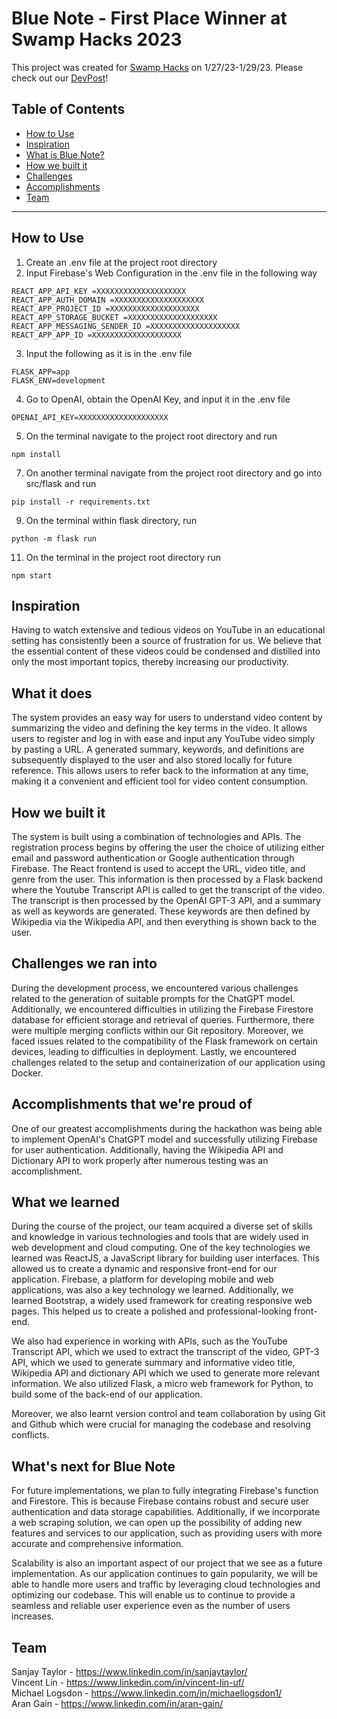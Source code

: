 #  Blue Note - First Place Winner at Swamp Hacks 2023

This project was created for [Swamp Hacks](https://2023.swamphacks.com/) on 1/27/23-1/29/23. Please check out our [DevPost](https://devpost.com/software/blue-note-1m70e3?ref_content=my-projects-tab&ref_feature=my_projects)!

## Table of Contents
- [How to Use](#how-to-use)
- [Inspiration](#inspiration)
- [What is Blue Note?](#what-is-bluenote)
- [How we built it](#how-we-built-it)
- [Challenges](#challenges)
- [Accomplishments](#accomplishments)
- [Team](#team)

---
## How to Use
  1) Create an .env file at the project root directory
  2) Input Firebase's Web Configuration in the .env file in the following way
  ```
REACT_APP_API_KEY =XXXXXXXXXXXXXXXXXXXX
REACT_APP_AUTH_DOMAIN =XXXXXXXXXXXXXXXXXXXX
REACT_APP_PROJECT_ID =XXXXXXXXXXXXXXXXXXXX
REACT_APP_STORAGE_BUCKET =XXXXXXXXXXXXXXXXXXXX
REACT_APP_MESSAGING_SENDER_ID =XXXXXXXXXXXXXXXXXXXX
REACT_APP_APP_ID =XXXXXXXXXXXXXXXXXXXX
  ```
  3) Input the following as it is in the .env file
  ```
FLASK_APP=app
FLASK_ENV=development
  ```
  4) Go to OpenAI, obtain the OpenAI Key, and input it in the .env file 
  ```
OPENAI_API_KEY=XXXXXXXXXXXXXXXXXXXX
  ```
  5) On the terminal navigate to the project root directory and run 
  ```
npm install
  ```
  7) On another terminal navigate from the project root directory and go into src/flask and run 
  ```
pip install -r requirements.txt
  ```
  9) On the terminal within flask directory, run 
  ```
python -m flask run
  ```
  11) On the terminal in the project root directory run 
  ```
npm start
  ```
      
## Inspiration
Having to watch extensive and tedious videos on YouTube in an educational setting has consistently been a source of frustration for us. We believe that the essential content of these videos could be condensed and distilled into only the most important topics, thereby increasing our productivity.

## What it does
The system provides an easy way for users to understand video content by summarizing the video and defining the key terms in the video. It allows users to register and log in with ease and input any YouTube video simply by pasting a URL. A generated summary, keywords, and definitions are subsequently displayed to the user and also stored locally for future reference. This allows users to refer back to the information at any time, making it a convenient and efficient tool for video content consumption. 

## How we built it
The system is built using a combination of technologies and APIs. The registration process begins by offering the user the choice of utilizing either email and password authentication or Google authentication through Firebase. The React frontend is used to accept the URL, video title, and genre from the user. This information is then processed by a Flask backend where the Youtube Transcript API is called to get the transcript of the video. The transcript is then processed by the OpenAI GPT-3 API, and a summary as well as keywords are generated. These keywords are then defined by Wikipedia via the Wikipedia API, and then everything is shown back to the user.

## Challenges we ran into
During the development process, we encountered various challenges related to the generation of suitable prompts for the ChatGPT model. Additionally, we encountered difficulties in utilizing the Firebase Firestore database for efficient storage and retrieval of queries. Furthermore, there were multiple merging conflicts within our Git repository. Moreover, we faced issues related to the compatibility of the Flask framework on certain devices, leading to difficulties in deployment. Lastly, we encountered challenges related to the setup and containerization of our application using Docker.

## Accomplishments that we're proud of
One of our greatest accomplishments during the hackathon was being able to implement OpenAI's ChatGPT model and successfully utilizing Firebase for user authentication. Additionally, having the Wikipedia API and Dictionary API to work properly after numerous testing was an accomplishment.

## What we learned
During the course of the project, our team acquired a diverse set of skills and knowledge in various technologies and tools that are widely used in web development and cloud computing. One of the key technologies we learned was ReactJS, a JavaScript library for building user interfaces. This allowed us to create a dynamic and responsive front-end for our application. Firebase, a platform for developing mobile and web applications, was also a key technology we learned. Additionally, we learned Bootstrap, a widely used framework for creating responsive web pages. This helped us to create a polished and professional-looking front-end.

We also had experience in working with APIs, such as the YouTube Transcript API, which we used to extract the transcript of the video, GPT-3 API, which we used to generate summary and informative video title, Wikipedia API and dictionary API which we used to generate more relevant information. We also utilized Flask, a micro web framework for Python, to build some of the back-end of our application.

Moreover, we also learnt version control and team collaboration by using Git and Github which were crucial for managing the codebase and resolving conflicts. 

## What's next for Blue Note
For future implementations, we plan to fully integrating Firebase's function and Firestore. This is because Firebase contains robust and secure user authentication and data storage capabilities. Additionally, if we incorporate a web scraping solution, we can open up the possibility of adding new features and services to our application, such as providing users with more accurate and comprehensive information.

Scalability is also an important aspect of our project that we see as a future implementation. As our application continues to gain popularity, we will be able to handle more users and traffic by leveraging cloud technologies and optimizing our codebase. This will enable us to continue to provide a seamless and reliable user experience even as the number of users increases.

## Team
Sanjay Taylor - https://www.linkedin.com/in/sanjaytaylor/  
Vincent Lin - https://www.linkedin.com/in/vincent-lin-uf/  
Michael Logsdon - https://www.linkedin.com/in/michaellogsdon1/  
Aran Gain - https://www.linkedin.com/in/aran-gain/
